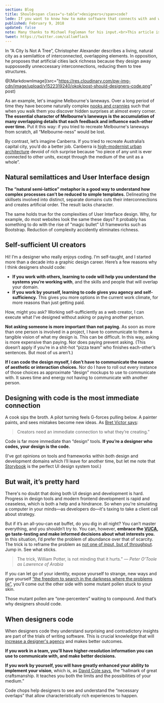 ```yaml
---
section: Blog
title: Should<span class="u-table">designers</span>code?
lede: If you want to know how to make software that connects with and works for real people, there's no substitute for shaking hands with the invisible demons programmers wrestle with.
published: February 9, 2018
updated: false
note: Many thanks to Michael Fogleman for his input.<br>This article is also cross-posted on <a href="https://medium.com/@callumflack/should-designers-code-74fd43a0fc80">Medium</a>.
tweet: https://twitter.com/callumflack
---
```


<!-- <p class="intro">"Should designers code?" is a well-debated question in the digital product industry because it's difficult to apply fine design sensibility to software products. As a visual designer, the more agency you have in the product design process, the better the product (and more valuable you'll become). That's reason enough to learn to code.</p> -->

In “A City Is Not A Tree”, Christopher Alexander describes a living, natural city as a semilattice of interconnected, overlapping elements. In opposition, he proposes that artificial cities lack richness because they design away suppossedly unneccessary interconnections, reducing them to tree structures.

@[MarkdownImage](src="https://res.cloudinary.com/pw-img-cdn/image/upload/v1522319240/okok/post-should-designers-code.png" post)

As an example, let's imagine Melbourne's laneways. Over a long period of time they have become naturally complex [nooks and crannies](https://youtu.be/zQXlW0GzlD4) such that when you walk them you discover hidden surprises at almost every corner. **The essential character of Melbourne’s laneways is the accumulation of many overlapping details that each feedback and influence each-other over time.** Put it this way: if you tried to recreate Melbourne's laneways from scratch, all “Melbourne-ness” would be lost.

By contrast, let’s imagine Canberra. If you tried to recreate Australia’s capital city, you’d do a better job. Canberra is [high-modernist urban architecture](http://www.naa.gov.au/collection/fact-sheets/fs95.aspx) devoid of rich surprise because “no piece of any unit is ever connected to other units, except through the medium of the unit as a whole”.

## Natural semilattices and User Interface design

**The “natural semi-lattice” metaphor is a good way to understand how complex processes can’t be reduced to simple templates.** Delineating the skillsets involved into distinct, separate domains cuts their interconnections and creates artificial order. The result lacks character.

The same holds true for the complexities of User Interface design. Why, for example, do most websites look the same these days? It probably has something to do with the rise of "magic bullet" UI frameworks such as Bootstrap. Reduction of complexity accidently eliminates richness.

## Self-sufficient UI creators

Hi! I’m a designer who really enjoys coding. I’m self-taught, and I started more than a decade into a graphic design career. Here’s a few reasons why I think designers should code:

* **If you work with others, learning to code will help you understand the systems you’re working with**, and the skills and people that will overlap your domain.
* **If you work by yourself, learning to code gives you agency and self-sufficiency.** This gives you more options in the current work climate, for more reasons than just getting paid.

How, might you ask? Working self-sufficiently as a web creator, I can execute what I’ve designed without asking or paying another person.

**Not asking someone is more important than not paying.** As soon as more than one person is involved in a project, I have to communicate to them a tangible vision of what my design is. This can be difficult. In this way, asking is more expensive than paying. Nor does paying prevent asking. (This doesn’t apply if you’re in a shit-hot “pizza team” who finishes each-other’s sentences. But most of us aren’t.)

**If I can code the design myself, I don’t have to communicate the nuance of aesthetic or interaction choices.** Nor do I have to roll out every instance of those choices as approximate “design” mockups to use to communicate with. It saves time and energy not having to communicate with another person.

## Designing with code is the most immediate connection

A cook sips the broth. A pilot turning feels G-forces pulling below. A painter paints, and sees mistakes become new ideas. As [Bret Victor says](https://www.theatlantic.com/technology/archive/2017/09/saving-the-world-from-code/540393/):

> Creators need an immediate connection to what they’re creating.”

Code is far more immediate than “design” tools. **If you’re a designer who codes, your design is the code.**

(I’ve got opinions on tools and frameworks within both design and development domains which I’ll leave for another time, but let me note that [Storybook](https://storybook.js.org/) is the perfect UI design system tool.)

## But wait, it’s pretty hard

There's no doubt that doing both UI design and development is hard. Progress in design tools and modern frontend development is rapid and ceaseless, which is both a help and a hindrance. So when you're simulating a computer in your minds—as developers do—it's taxing to take a client call about strategy.

But if it’s an all-you-can eat buffet, do you dig in all night? You can’t master everything, and you shouldn’t try to. You can, however, **embrace the [VUCA](https://en.wikipedia.org/wiki/Volatility,_uncertainty,_complexity_and_ambiguity), go taste-testing and make informed decisions about what interests you.** In this situation, I’d prefer the problem of abundance over that of scarcity. The trick is to reframe the problem as [not one of input, but of throughput](https://www.ribbonfarm.com/2008/09/11/how-to-measure-information-work/). Jump in. See what sticks.

> The trick, William Potter, is not minding that it hurts.” _— Peter O'Toole as Lawrence of Arabia_

If you can let go of your identity, expose yourself to strange, new ways and give yourself [“the freedom to search in the darkness where the problems lie”](https://ia.net/topics/innovation-as-art-at-scale/), you’ll come out the other side with some mutant pollen stuck to your skin.

Those mutant pollen are “one-percenters” waiting to compound. And that’s why designers should code.

## When designers code

When designers code they understand surprising and contradictory insights are part of the trials of writing software. This is crucial knowledge that will [increase a designer's agency](https://twitter.com/callumflack/status/899053290406633472) and makes better outcomes.

**If you work in a team, you’ll have higher-resolution information you can use to communicate with, and make better decisions.**

**If you work by yourself, you will have greatly enhanced your ability to implement your vision**, which is, as [David Cole says](https://medium.com/@irondavy/designers-will-code-6c423fc5ccef), the “hallmark of great craftsmanship. It teaches you both the limits and the possibilities of your medium.”

Code chops help designers to see and understand the “necessary overlaps” that allow characteristically rich experiences to happen.
